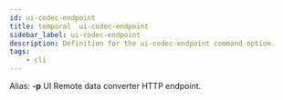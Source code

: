 ```yaml
---
id: ui-codec-endpoint
title: temporal  ui-codec-endpoint
sidebar_label: ui-codec-endpoint
description: Definition for the ui-codec-endpoint command option.
tags:
	- cli
---
```


Alias: **-p**
UI Remote data converter HTTP endpoint.
